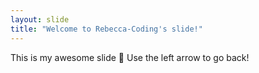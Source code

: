 ```yaml
---
layout: slide
title: "Welcome to Rebecca-Coding's slide!"
---
```

This is my awesome slide :tada:
Use the left arrow to go back!
